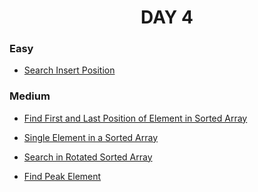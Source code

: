 <h1 align="center"> 
DAY 4
</h1>

### Easy

- [Search Insert Position](https://github.com/asthakri50/100_DAYS_OF_CODE/blob/main/Day4/1.java)

### Medium

- [Find First and Last Position of Element in Sorted Array](https://github.com/asthakri50/100_DAYS_OF_CODE/blob/main/Day4/2.java)

- [Single Element in a Sorted Array](https://github.com/asthakri50/100_DAYS_OF_CODE/blob/main/Day4/3.java)

- [Search in Rotated Sorted Array](https://github.com/asthakri50/100_DAYS_OF_CODE/blob/main/Day4/4.java)

- [Find Peak Element](https://github.com/asthakri50/100_DAYS_OF_CODE/blob/main/Day4/5.java)

